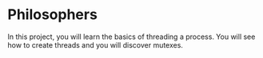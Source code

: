 # Philosophers

In this project, you will learn the basics of threading a process. You will see how to create threads and you will discover mutexes.
